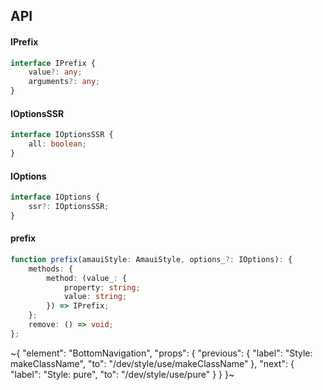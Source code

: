 

## API

#### IPrefix

```ts
interface IPrefix {
    value?: any;
    arguments?: any;
}
```

#### IOptionsSSR

```ts
interface IOptionsSSR {
    all: boolean;
}
```

#### IOptions

```ts
interface IOptions {
    ssr?: IOptionsSSR;
}
```

#### prefix

```ts
function prefix(amauiStyle: AmauiStyle, options_?: IOptions): {
    methods: {
        method: (value_: {
            property: string;
            value: string;
        }) => IPrefix;
    };
    remove: () => void;
};
```


~{
  "element": "BottomNavigation",
  "props": {
    "previous": {
      "label": "Style: makeClassName",
      "to": "/dev/style/use/makeClassName"
    },
    "next": {
      "label": "Style: pure",
      "to": "/dev/style/use/pure"
    }
  }
}~